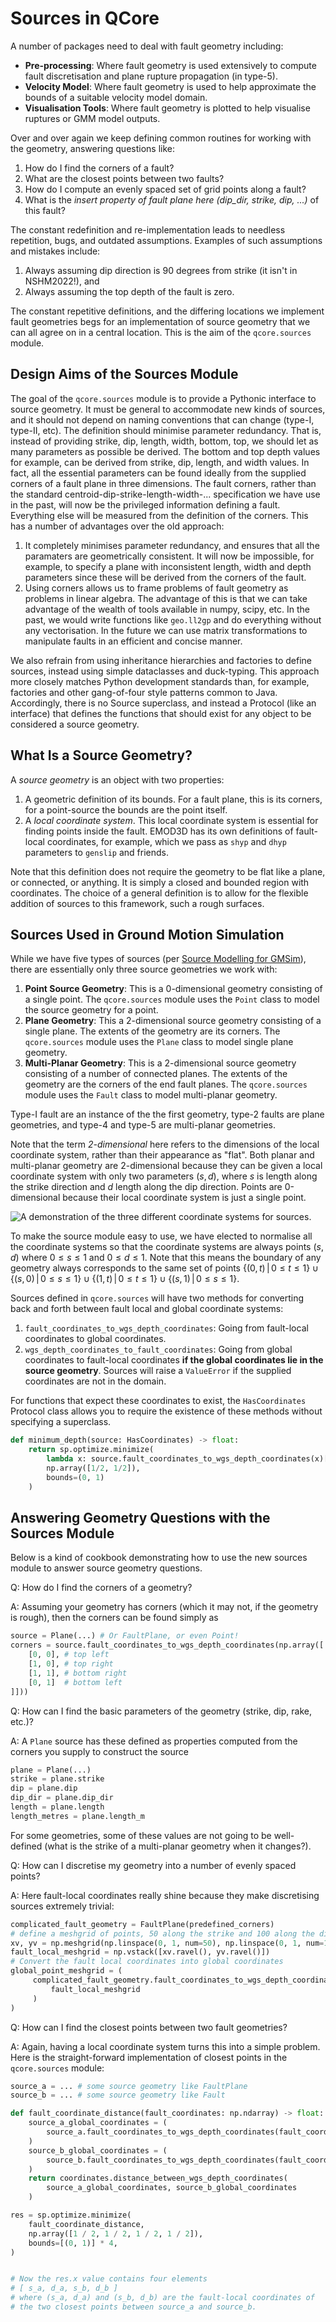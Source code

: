 # Sources in QCore

A number of packages need to deal with fault geometry including:

- **Pre-processing**: Where fault geometry is used extensively to
  compute fault discretisation and plane rupture propagation (in
  type-5).
- **Velocity Model**: Where fault geometry is used to help approximate
  the bounds of a suitable velocity model domain.
- **Visualisation Tools**: Where fault geometry is plotted to help
  visualise ruptures or GMM model outputs.

Over and over again we keep defining common routines for working with the geometry, answering questions like:

1. How do I find the corners of a fault?
2. What are the closest points between two faults?
3. How do I compute an evenly spaced set of grid points along a fault?
4. What is the _insert property of fault plane here (dip\_dir, strike, dip, ...)_ of this fault?

The constant redefinition and re-implementation leads to needless
repetition, bugs, and outdated assumptions. Examples of such
assumptions and mistakes include:

1. Always assuming dip direction is 90 degrees from strike (it isn't in NSHM2022!), and
2. Always assuming the top depth of the fault is zero.

The constant repetitive definitions, and the differing locations we
implement fault geometries begs for an implementation of source
geometry that we can all agree on in a central location. This is the
aim of the `qcore.sources` module.

## Design Aims of the Sources Module

The goal of the `qcore.sources` module is to provide a Pythonic
interface to source geometry. It must be general to accommodate new
kinds of sources, and it should not depend on naming conventions that
can change (type-I, type-II, etc). The definition should minimise
parameter redundancy. That is, instead of providing strike, dip,
length, width, bottom, top, we should let as many parameters as
possible be derived. The bottom and top depth values for example, can
be derived from strike, dip, length, and width values. In fact, all
the essential parameters can be found ideally from the supplied
corners of a fault plane in three dimensions. The fault corners, rather than the standard centroid-dip-strike-length-width-... specification we have use in the past, will now be the privileged information defining a fault. Everything else will be measured from the definition of the corners. This has a number of advantages over the old approach:

1. It completely minimises parameter redundancy, and ensures that all
   the paramaters are geometrically consistent. It will now be
   impossible, for example, to specify a plane with inconsistent
   length, width and depth parameters since these will be derived from
   the corners of the fault.
2. Using corners allows us to frame problems of fault geometry as
   problems in linear algebra. The advantage of this is that we can
   take advantage of the wealth of tools available in numpy, scipy,
   etc. In the past, we would write functions like `geo.ll2gp` and do
   everything without any vectorisation. In the future we can use
   matrix transformations to manipulate faults in an efficient and
   concise manner.
   
We also refrain from using inheritance hierarchies and factories to
define sources, instead using simple dataclasses and duck-typing. This
approach more closely matches Python development standards than, for
example, factories and other gang-of-four style patterns common to
Java. Accordingly, there is no Source superclass, and instead a
Protocol (like an interface) that defines the functions that should
exist for any object to be considered a source geometry.

## What Is a Source Geometry?

A *source geometry* is an object with two properties:

1. A geometric definition of its bounds. For a fault plane, this is its corners, for a point-source the bounds are the point itself.
2. A _local coordinate system_. This local coordinate system is
   essential for finding points inside the fault. EMOD3D has its own
   definitions of fault-local coordinates, for example, which we pass
   as `shyp` and `dhyp` parameters to `genslip` and friends.
   
Note that this definition does not require the geometry to be flat
like a plane, or connected, or anything. It is simply a closed and
bounded region with coordinates. The choice of a general definition is
to allow for the flexible addition of sources to this framework, such
a rough surfaces.

## Sources Used in Ground Motion Simulation

While we have five types of sources (per [Source Modelling for GMSim](https://wiki.canterbury.ac.nz/display/QuakeCore/Source+Modelling+for+GMSim)), there are essentially only three source geometries we work with:

1. **Point Source Geometry**: This is a 0-dimensional geometry consisting of a single point. The `qcore.sources` module uses the `Point` class to model the source geometry for a point.
2. **Plane Geometry**: This a 2-dimensional source geometry consisting of a single plane. The extents of the geometry are its corners. The `qcore.sources` module uses the `Plane` class to model single plane geometry.
3. **Multi-Planar Geometry**: This is a 2-dimensional source geometry consisting of a number of connected planes. The extents of the geometry are the corners of the end fault planes. The `qcore.sources` module uses the `Fault` class to model multi-planar geometry.

Type-I fault are an instance of the the first geometry, type-2 faults
are plane geometries, and type-4 and type-5 are multi-planar
geometries.

Note that the term *2-dimensional* here refers to the dimensions of
the local coordinate system, rather than their appearance as
"flat". Both planar and multi-planar geometry are 2-dimensional
because they can be given a local coordinate system with only two
parameters $(s, d)$, where $s$ is length along the strike direction
and $d$ length along the dip direction. Points are 0-dimensional
because their local coordinate system is just a single point.

![A demonstration of the three different coordinate systems for sources.](images/source_coordinates.svg)

To make the source module easy to use, we have elected to normalise
all the coordinate systems so that the coordinate systems are always
points $(s, d)$ where $0 \leq s \leq 1$ and $0 \leq d \leq 1$. Note
that this means the boundary of any geometry always corresponds to the
same set of points $\{(0, t)\,|\, 0 \leq t \leq 1\} \cup \{(s, 0)\,|\,
0 \leq s \leq 1\} \cup \{(1, t) \,|\, 0 \leq t \leq 1\} \cup \{(s,
1)\,|\, 0 \leq s \leq 1\}$.


Sources defined in `qcore.sources` will have two methods for converting back and forth between fault local and global coordinate systems:

1. `fault_coordinates_to_wgs_depth_coordinates`: Going from fault-local coordinates to global coordinates.
2. `wgs_depth_coordinates_to_fault_coordinates`: Going from global
   coordinates to fault-local coordinates **if the global coordinates
   lie in the source geometry**. Sources will raise a `ValueError` if
   the supplied coordinates are not in the domain.

For functions that expect these coordinates to exist, the
`HasCoordinates` Protocol class allows you to require the existence of
these methods without specifying a superclass.

```python
def minimum_depth(source: HasCoordinates) -> float:
    return sp.optimize.minimize(
        lambda x: source.fault_coordinates_to_wgs_depth_coordinates(x)[2],
        np.array([1/2, 1/2]),
        bounds=(0, 1)
    )
```

## Answering Geometry Questions with the Sources Module

Below is a kind of cookbook demonstrating how to use the new sources module to answer source geometry questions. 

Q: How do I find the corners of a geometry?

A: Assuming your geometry has corners (which it may not, if the geometry is rough), then the corners can be found simply as 

```python
source = Plane(...) # Or FaultPlane, or even Point!
corners = source.fault_coordinates_to_wgs_depth_coordinates(np.array([
    [0, 0], # top left
    [1, 0], # top right
    [1, 1], # bottom right
    [0, 1]  # bottom left
]]))
```

Q: How can I find the basic parameters of the geometry (strike, dip, rake, etc.)?

A: A `Plane` source has these defined as properties computed from the corners you supply to construct the source
```python
plane = Plane(...)
strike = plane.strike
dip = plane.dip
dip_dir = plane.dip_dir
length = plane.length
length_metres = plane.length_m
```
For some geometries, some of these values are not going to be
well-defined (what is the strike of a multi-planar geometry when it
changes?).

Q: How can I discretise my geometry into a number of evenly spaced points?

A: Here fault-local coordinates really shine because they make discretising sources extremely trivial:
```python
complicated_fault_geometry = FaultPlane(predefined_corners)
# define a meshgrid of points, 50 along the strike and 100 along the dip.
xv, yv = np.meshgrid(np.linspace(0, 1, num=50), np.linspace(0, 1, num=100))
fault_local_meshgrid = np.vstack([xv.ravel(), yv.ravel()])
# Convert the fault local coordinates into global coordinates
global_point_meshgrid = (
     complicated_fault_geometry.fault_coordinates_to_wgs_depth_coordinates(
         fault_local_meshgrid
     )
)
```

Q: How can I find the closest points between two fault geometries?

A: Again, having a local coordinate system turns this into a simple problem. Here is the straight-forward implementation of closest points in the `qcore.sources` module:

```python
source_a = ... # some source geometry like FaultPlane
source_b = ... # some source geometry like Fault

def fault_coordinate_distance(fault_coordinates: np.ndarray) -> float:
    source_a_global_coordinates = (
        source_a.fault_coordinates_to_wgs_depth_coordinates(fault_coordinates[:2])
    )
    source_b_global_coordinates = (
        source_b.fault_coordinates_to_wgs_depth_coordinates(fault_coordinates[2:])
    )
    return coordinates.distance_between_wgs_depth_coordinates(
        source_a_global_coordinates, source_b_global_coordinates
    )

res = sp.optimize.minimize(
    fault_coordinate_distance,
    np.array([1 / 2, 1 / 2, 1 / 2, 1 / 2]),
    bounds=[(0, 1)] * 4,
)


# Now the res.x value contains four elements
# [ s_a, d_a, s_b, d_b ]
# where (s_a, d_a) and (s_b, d_b) are the fault-local coordinates of
# the two closest points between source_a and source_b.
```
